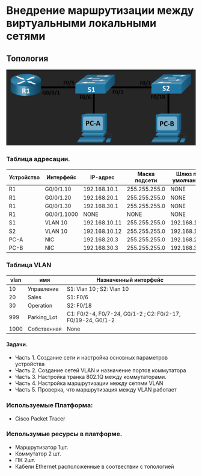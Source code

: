 # Внедрение маршрутизации между виртуальными локальными сетями
## Топология
![](https://github.com/Despirant/Desp_Labs/blob/main/pics/Labs6Topology.PNG)
### Таблица адресации.

| Устройство  | Интерфейс  | IP-адрес  | Маска подсети  | Шлюз по умолчанию  |
|---|---|---|---|---|
| R1  | G0/0/1.10  | 192.168.10.1  |  255.255.255.0 | NONE  |
| R1  | G0/0/1.20  | 192.168.20.1  |  255.255.255.0 | NONE  |
| R1  | G0/0/1.30  | 192.168.30.1  |  255.255.255.0 | NONE  |
| R1  | G0/0/1.1000  | NONE  | NONE  | NONE  |
| S1  | VLAN 10  | 192.168.10.11  | 255.255.255.0  | 192.168.10.1  |
| S2  | VLAN 10  | 192.168.10.12  | 255.255.255.0  | 192.168.10.1  |
| PC-A  | NIC  | 192.168.20.3  | 255.255.255.0  | 192.168.20.1  |
| PC-B  | NIC  | 192.168.30.3  | 255.255.255.0  | 192.168.30.1  |

### Таблица VLAN

| vlan  | имя  | Назначенный интерфейс  |
|---|---|---|
| 10  | Управление  | S1: Vlan 10 ; S2: Vlan 10  |
| 20  | Sales  | S1: F0/6  |
| 30  | Operation  | S2: F0/18  |
| 999  |  Parking_Lot | C1: F0/2-4, F0/7-24, G0/1-2 ; C2: F0/2-17, F0/19-24, G0/1-2  |
| 1000  | Собственная  | None  |

 #### Задачи.
 - Часть 1. Создание сети и настройка основных параметров устройства
 - Часть 2. Создание сетей VLAN и назначение портов коммутатора
 - Часть 3. Настройка транка 802.1Q между коммутаторами.
 - Часть 4. Настройка маршрутизации между сетями VLAN
 - Часть 5. Проверка, что маршрутизация между VLAN работает

 ### Используемые Платформа:
  - Cisco Packet Tracer
 ### Использумые ресурсы в платформе.
  - Маршрутизатор 1шт.
  - Коммутатор 2 шт.
  - ПК 2шт.
  - Кабели Ethernet расположенные в соотвествии с топологией

